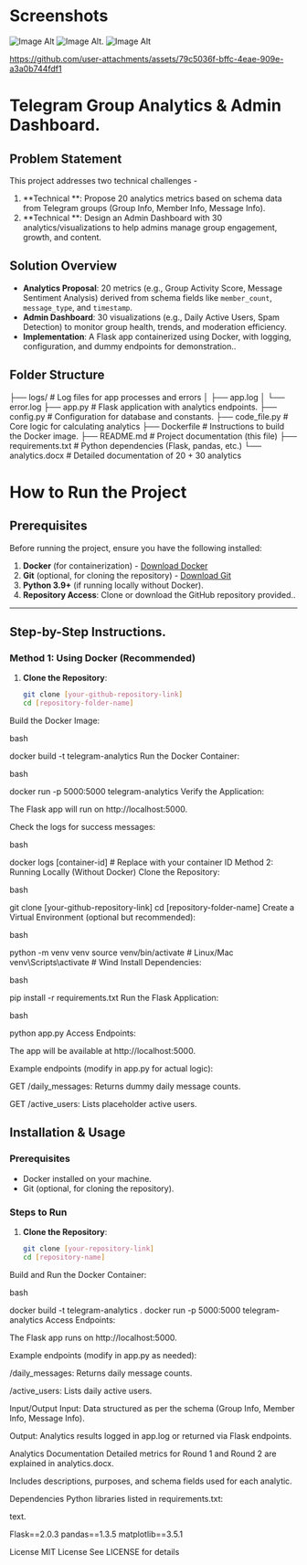 # Screenshots
 ![Image Alt](https://github.com/harshz10/Data-Analyst/blob/df9c70045ad93d541b1b17e9037fdcbc0165be91/store/home.png)
 ![Image Alt](https://github.com/harshz10/Data-Analyst/blob/8691df90a89a97fa80d70daa8670bd41e1fe6a86/store/analytics%20proposal.png).
 ![Image Alt](https://github.com/harshz10/Data-Analyst/blob/0df57ddc0bbec2e3e0900c613fdf8fce721a05df/store/admin%20dashboard.png)

 https://github.com/user-attachments/assets/79c5036f-bffc-4eae-909e-a3a0b744fdf1



# Telegram Group Analytics & Admin Dashboard.

## Problem Statement
This project addresses two technical challenges - 
1. **Technical **: Propose 20 analytics metrics based on schema data from Telegram groups (Group Info, Member Info, Message Info).
2. **Technical **: Design an Admin Dashboard with 30 analytics/visualizations to help admins manage group engagement, growth, and content.

## Solution Overview
- **Analytics Proposal**: 20 metrics (e.g., Group Activity Score, Message Sentiment Analysis) derived from schema fields like `member_count`, `message_type`, and `timestamp`.
- **Admin Dashboard**: 30 visualizations (e.g., Daily Active Users, Spam Detection) to monitor group health, trends, and moderation efficiency.
- **Implementation**: A Flask app containerized using Docker, with logging, configuration, and dummy endpoints for demonstration..

## Folder Structure
├── logs/ # Log files for app processes and errors
│ ├── app.log
│ └── error.log
├── app.py # Flask application with analytics endpoints.
├── config.py # Configuration for database and constants.
├── code_file.py # Core logic for calculating analytics
├── Dockerfile # Instructions to build the Docker image.
├── README.md # Project documentation (this file)
├── requirements.txt # Python dependencies (Flask, pandas, etc.)
└── analytics.docx # Detailed documentation of 20 + 30 analytics

# How to Run the Project

## Prerequisites
Before running the project, ensure you have the following installed:
1. **Docker** (for containerization) - [Download Docker](https://www.docker.com/get-started)
2. **Git** (optional, for cloning the repository) - [Download Git](https://git-scm.com/)
3. **Python 3.9+** (if running locally without Docker).
4. **Repository Access**: Clone or download the GitHub repository provided..

---

## Step-by-Step Instructions.

### Method 1: Using Docker (Recommended)
1. **Clone the Repository**:
   ```bash
   git clone [your-github-repository-link]
   cd [repository-folder-name]
Build the Docker Image:

bash

docker build -t telegram-analytics 
Run the Docker Container:

bash

docker run -p 5000:5000 telegram-analytics
Verify the Application:

The Flask app will run on http://localhost:5000.

Check the logs for success messages:

bash

docker logs [container-id]  # Replace with your container ID
Method 2: Running Locally (Without Docker)
Clone the Repository:

bash

git clone [your-github-repository-link]
cd [repository-folder-name]
Create a Virtual Environment (optional but recommended):

bash

python -m venv venv
source venv/bin/activate  # Linux/Mac
venv\Scripts\activate     # Wind
Install Dependencies:

bash

pip install -r requirements.txt
Run the Flask Application:

bash

python app.py
Access Endpoints:

The app will be available at http://localhost:5000.

Example endpoints (modify in app.py for actual logic):

GET /daily_messages: Returns dummy daily message counts.

GET /active_users: Lists placeholder active users.



## Installation & Usage

### Prerequisites
- Docker installed on your machine.
- Git (optional, for cloning the repository).

### Steps to Run
1. **Clone the Repository**:
   ```bash
   git clone [your-repository-link]
   cd [repository-name]
Build and Run the Docker Container:

bash

docker build -t telegram-analytics .
docker run -p 5000:5000 telegram-analytics
Access Endpoints:

The Flask app runs on http://localhost:5000.

Example endpoints (modify in app.py as needed):

/daily_messages: Returns daily message counts.

/active_users: Lists daily active users.

Input/Output
Input: Data structured as per the schema (Group Info, Member Info, Message Info).

Output: Analytics results logged in app.log or returned via Flask endpoints.

Analytics Documentation
Detailed metrics for Round 1 and Round 2 are explained in analytics.docx.

Includes descriptions, purposes, and schema fields used for each analytic.

Dependencies
Python libraries listed in requirements.txt:

text.

Flask==2.0.3
pandas==1.3.5
matplotlib==3.5.1

License
MIT License See LICENSE for details





